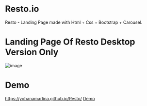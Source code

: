 # Resto.io
Resto - Landing Page made with Html + Css + Bootstrap + Carousel.

# Landing Page Of Resto Desktop Version Only
![image](https://user-images.githubusercontent.com/72326424/185051453-2e799b74-cf12-49ea-bbc1-3d36f953ef26.png)

# Demo
https://yohanamarlina.github.io/Resto/
 <a href="https://yohanamarlina.github.io/Resto/)" rel="nofollow noreferrer">Demo</a>
